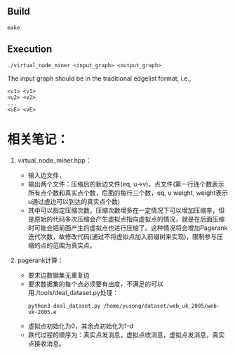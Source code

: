 ## Build
```make```

## Execution
```./virtual_node_miner <input_graph> <output_graph>```

The input graph should be in the traditional edgelist format, i.e.,

```
<u1> <v1>
<u2> <v2>
...
<uE> <vE>
```

# 相关笔记：
1. virtual_node_miner.hpp：
    - 输入边文件，
    - 输出两个文件：压缩后的新边文件(eq, u->v)，点文件(第一行连个数表示所有点个数和真实点个数，后面的每行三个数，eq, u weight, weight表示u通过虚边可以到达的真实点个数)
    - 其中可以指定压缩次数，压缩次数增多在一定情况下可以增加压缩率，但是原始的代码多次压缩会产生虚拟点指向虚拟点的情况，就是在后面压缩时可能会把前面产生的虚拟点也进行压缩了。这种情况将会增加Pagerank迭代次数，故修改代码(通过不将虚拟点加入前缀树来实现)，限制参与压缩的点的范围为真实点。

2. pagerank计算：
    - 要求边数据集无重复边
    - 要求数据集的每个点必须要有出度，不满足的可以用./tools/deal_dataset.py处理：
        ```shell
        python3 deal_dataset.py /home/yusong/dataset/web_uk_2005/web-uk-2005.e
        ``` 
    - 虚拟点初始化为0，其余点初始化为1-d
    - 跌代过程的顺序为：真实点发消息，虚拟点收消息，虚拟点发消息，真实点接收消息。
